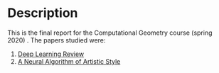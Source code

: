 
# Description  
This is the final report for the Computational Geometry course (spring 2020) . The papers studied were:  
1. [Deep Learning Review](https://www.nature.com/articles/nature14539)  
2. [A Neural Algorithm of Artistic Style](https://arxiv.org/abs/1508.06576)
